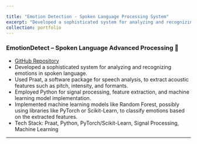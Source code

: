 ```yaml
---

title: "Emotion Detection - Spoken Language Processing System"
excerpt: "Developed a sophisticated system for analyzing and recognizing emotions in spoken language.<br/><img src='/images/3.jpg'>"
collection: portfolio
---
```


### **EmotionDetect – Spoken Language Advanced Processing** 🎤
- [GitHub Repository](https://github.com/adelinaduman/EmotionDetectClassifier)
- Developed a sophisticated system for analyzing and recognizing emotions in spoken language.
- Used Praat, a software package for speech analysis, to extract acoustic features such as pitch, intensity, and formants.
- Employed Python for signal processing, feature extraction, and machine learning model implementation.
- Implemented machine learning models like Random Forest, possibly using libraries like PyTorch or Scikit-Learn, to classify emotions based on the extracted features.
- Tech Stack: Praat, Python, PyTorch/Scikit-Learn, Signal Processing, Machine Learning
---

